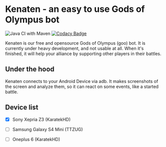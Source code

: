 # Kenaten - an easy to use Gods of Olympus bot

![Java CI with Maven](https://github.com/KaratekHD/Kenaten/workflows/Java%20CI%20with%20Maven/badge.svg) [![Codacy Badge](https://api.codacy.com/project/badge/Grade/5e1c2169b2d14aeca04a37c918a5204c)](https://www.codacy.com/manual/KaratekHD/Kenaten?utm_source=github.com&amp;utm_medium=referral&amp;utm_content=KaratekHD/Kenaten&amp;utm_campaign=Badge_Grade)

Kenaten is our free and opensource Gods of Olympus (goo) bot. It is currently under heavy development,
and not usable at all. When it's finished, it will help your alliance by supporting other players in their battles.

## Under the hood
Kenaten connects to your Android Device via adb. It makes 
screenshots of the screen and analyze them, so it can react on some events, like a started battle.

## Device list
* [x] Sony Xepria Z3 (KaratekHD)
* [ ] Samsung Galaxy S4 Mini (TTZUG)
* [ ] Oneplus 6 (KaratekHD)

